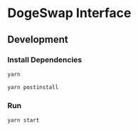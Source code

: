 # DogeSwap Interface

## Development

### Install Dependencies

```bash
yarn
```

```bash
yarn postinstall
```

### Run

```bash
yarn start
```
